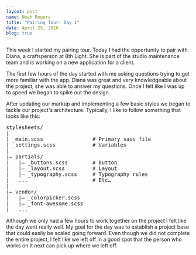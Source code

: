 ```yaml
---
layout: post
name: Noah Rogers
title: "Pairing Tour: Day 1"
date: April 25, 2016
blog: true
---
```


This week I started my pairing tour. Today I had the opportunity to pair with Diana, a craftsperson at 8th Light. She is part of the studio maintenance team and is working on a new application for a client.

The first few hours of the day started with me asking questions trying to get more familiar with the app. Diana was great and very knowledgeable about the project, she was able to answer my questions. Once I felt like I was up to speed we began to spike out the design.

After updating our markup and implementing a few basic styles we began to tackle our project's architecture. Typically, I like to follow something that looks like this:

<pre>
stylesheets/
|
| _main.scss                # Primary sass file
| _settings.scss            # Variables
|
|– partials/              
|   |– _buttons.scss        # Button
|   |– _layout.scss         # Layout
|   |– _typography.scss     # Typography rules
|   ...                     # Etc…
|
|– vendor/
|   |– _colorpicker.scss    
|   |– _font-awesome.scss  
|   ...                  
</pre>

Although we only had a few hours to work together on the project I felt like the day went really well. My goal for the day was to establish a project base that could easily be scaled going forward. Even though we did not complete the entire project, I felt like we left off in a good spot that the person who works on it next can pick up where we left off.
